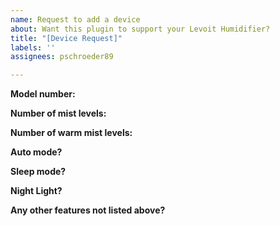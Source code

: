 ```yaml
---
name: Request to add a device
about: Want this plugin to support your Levoit Humidifier?
title: "[Device Request]"
labels: ''
assignees: pschroeder89

---
```


**Model number:**

**Number of mist levels:**

**Number of warm mist levels:**

**Auto mode?**

**Sleep mode?**

**Night Light?**

**Any other features not listed above?**
